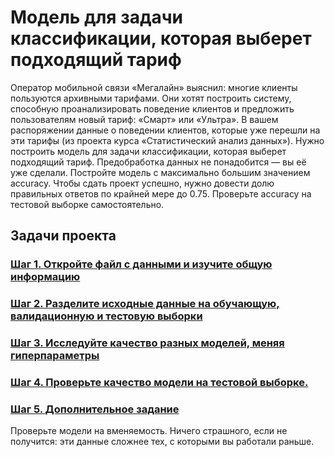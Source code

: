#  Модель для задачи классификации, которая выберет подходящий тариф

Оператор мобильной связи «Мегалайн» выяснил: многие клиенты пользуются архивными тарифами. Они хотят построить систему, способную проанализировать поведение клиентов и предложить пользователям новый тариф: «Смарт» или «Ультра».
В вашем распоряжении данные о поведении клиентов, которые уже перешли на эти тарифы (из проекта курса «Статистический анализ данных»). Нужно построить модель для задачи классификации, которая выберет подходящий тариф. Предобработка данных не понадобится — вы её уже сделали.
Постройте модель с максимально большим значением accuracy. Чтобы сдать проект успешно, нужно довести долю правильных ответов по крайней мере до 0.75. Проверьте accuracy на тестовой выборке самостоятельно.
## Задачи проекта
### [Шаг 1. Откройте файл с данными и изучите общую информацию](#step1)

### [Шаг 2. Разделите исходные данные на обучающую, валидационную и тестовую выборки](#step2)

### [Шаг 3. Исследуйте качество разных моделей, меняя гиперпараметры](#step3)

### [Шаг 4. Проверьте качество модели на тестовой выборке.](#step4)

### [Шаг 5. Дополнительное задание](#step5)
Проверьте модели на вменяемость. Ничего страшного, если не получится: эти данные сложнее тех, с которыми вы работали раньше.
